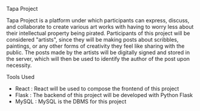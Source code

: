 Tapa Project

Tapa Project is a platform under which participants can express, discuss, and collaborate to 
create various art works with having to worry less about their intellectual property being pirated. 
Participants of this project will be considered "artists", since they will be making posts about 
scribbles, paintings, or any other forms of creativity they feel like sharing with the public. The posts 
made by the artists will be digitally signed and stored in the server, which will then be used to 
identify the author of the post upon necessity.

Tools Used
- React : React will be used to compose the frontend of this project
- Flask : The backend of this project will be developed with Python Flask
- MySQL : MySQL is the DBMS for this project
